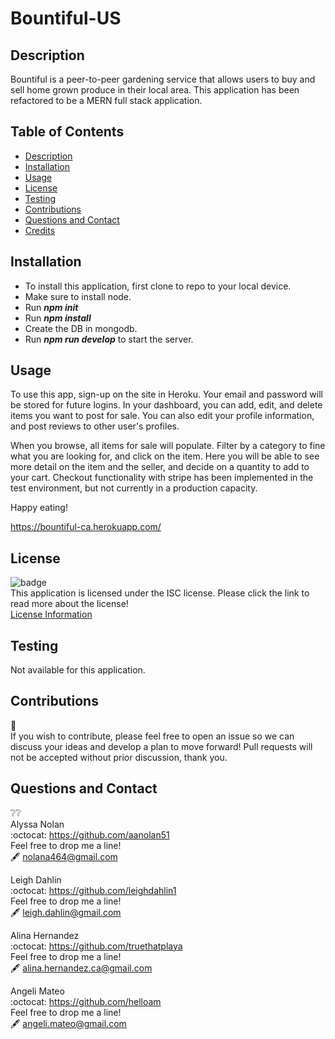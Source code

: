 # Bountiful-US

## Description
Bountiful is a peer-to-peer gardening service that allows users to buy and sell home grown produce in their local area. This application has been refactored to be a MERN full stack application. 

## Table of Contents
  - [Description](#description)
  - [Installation](#installation)
  - [Usage](#usage)
  - [License](#license)
  - [Testing](#testing)
  - [Contributions](#contributions)  
  - [Questions and Contact](#questions-and-contact)
  - [Credits](#credits)

## Installation
- To install this application, first clone to repo to your local device.
- Make sure to install node.
- Run ***npm init***
- Run ***npm install***
- Create the DB in mongodb.
- Run ***npm run develop*** to start the server.

## Usage
To use this app, sign-up on the site in Heroku. Your email and password will be stored for future logins. In your dashboard, you can add, edit, and delete items you want to post for sale. You can also edit your profile information, and post reviews to other user's profiles. 

When you browse, all items for sale will populate. Filter by a category to fine what you are looking for, and click on the item. Here you will be able to see more detail on the item and the seller, and decide on a quantity to add to your cart. Checkout functionality with stripe has been implemented in the test environment, but not currently in a production capacity. 

Happy eating!

https://bountiful-ca.herokuapp.com/


## License
 ![badge](https://img.shields.io/badge/license-isc-blue?style=flat-square)<br>
  This application is licensed under the ISC license. Please click the link to read more about the license!<br>
  [License Information](https://choosealicense.com/licenses/isc/)

## Testing
Not available for this application.

## Contributions
:busts_in_silhouette:<br>
If you wish to contribute, please feel free to open an issue so we can discuss your ideas and develop a plan to move forward!
Pull requests will not be accepted without prior discussion, thank you. 

## Questions and Contact
  :grey_question::grey_question:<br>
  Alyssa Nolan <br>
  :octocat: https://github.com/aanolan51 <br>
  Feel free to drop me a line! <br> :fountain_pen: nolana464@gmail.com

  Leigh Dahlin <br>
  :octocat: https://github.com/leighdahlin1 <br>
  Feel free to drop me a line! <br> :fountain_pen: leigh.dahlin@gmail.com

  Alina Hernandez<br>
  :octocat: https://github.com/truethatplaya <br>
  Feel free to drop me a line! <br> :fountain_pen: alina.hernandez.ca@gmail.com
  

  Angeli Mateo <br>
  :octocat: https://github.com/helloam <br>
  Feel free to drop me a line! <br> :fountain_pen: angeli.mateo@gmail.com

